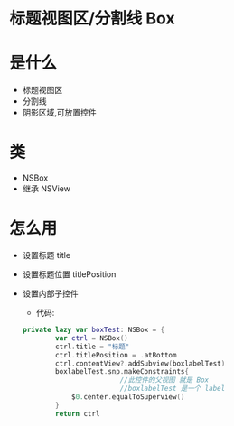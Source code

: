 # 标题视图区/分割线 Box

# 是什么

- 标题视图区
- 分割线
- 阴影区域,可放置控件

# 类

- NSBox
- 继承 NSView

# 怎么用

- 设置标题 title
- 设置标题位置 titlePosition
- 设置内部子控件
    - 代码:
    
    ```swift
    private lazy var boxTest: NSBox = {
            var ctrl = NSBox()
            ctrl.title = "标题"
            ctrl.titlePosition = .atBottom
            ctrl.contentView?.addSubview(boxlabelTest)
            boxlabelTest.snp.makeConstraints{
    						//此控件的父视图 就是 Box
    						//boxlabelTest 是一个 label
                $0.center.equalToSuperview()
            }
            return ctrl
    ```